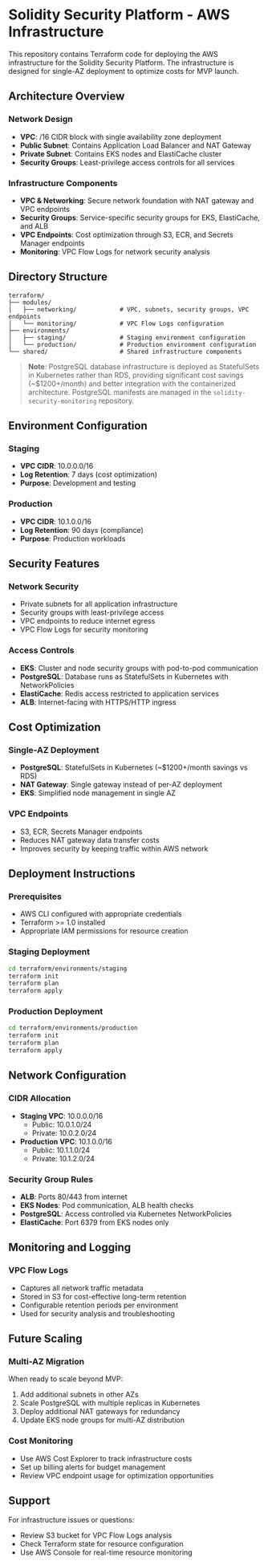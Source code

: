 # Solidity Security Platform - AWS Infrastructure

This repository contains Terraform code for deploying the AWS infrastructure for the Solidity Security Platform. The infrastructure is designed for single-AZ deployment to optimize costs for MVP launch.

## Architecture Overview

### Network Design
- **VPC**: /16 CIDR block with single availability zone deployment
- **Public Subnet**: Contains Application Load Balancer and NAT Gateway
- **Private Subnet**: Contains EKS nodes and ElastiCache cluster
- **Security Groups**: Least-privilege access controls for all services

### Infrastructure Components
- **VPC & Networking**: Secure network foundation with NAT gateway and VPC endpoints
- **Security Groups**: Service-specific security groups for EKS, ElastiCache, and ALB
- **VPC Endpoints**: Cost optimization through S3, ECR, and Secrets Manager endpoints
- **Monitoring**: VPC Flow Logs for network security analysis

## Directory Structure

```
terraform/
├── modules/
│   ├── networking/            # VPC, subnets, security groups, VPC endpoints
│   └── monitoring/            # VPC Flow Logs configuration
├── environments/
│   ├── staging/               # Staging environment configuration
│   └── production/            # Production environment configuration
└── shared/                    # Shared infrastructure components
```

> **Note**: PostgreSQL database infrastructure is deployed as StatefulSets in Kubernetes rather than RDS, providing significant cost savings (~$1200+/month) and better integration with the containerized architecture. PostgreSQL manifests are managed in the `solidity-security-monitoring` repository.

## Environment Configuration

### Staging
- **VPC CIDR**: 10.0.0.0/16
- **Log Retention**: 7 days (cost optimization)
- **Purpose**: Development and testing

### Production
- **VPC CIDR**: 10.1.0.0/16
- **Log Retention**: 90 days (compliance)
- **Purpose**: Production workloads

## Security Features

### Network Security
- Private subnets for all application infrastructure
- Security groups with least-privilege access
- VPC endpoints to reduce internet egress
- VPC Flow Logs for security monitoring

### Access Controls
- **EKS**: Cluster and node security groups with pod-to-pod communication
- **PostgreSQL**: Database runs as StatefulSets in Kubernetes with NetworkPolicies
- **ElastiCache**: Redis access restricted to application services
- **ALB**: Internet-facing with HTTPS/HTTP ingress

## Cost Optimization

### Single-AZ Deployment
- **PostgreSQL**: StatefulSets in Kubernetes (~$1200+/month savings vs RDS)
- **NAT Gateway**: Single gateway instead of per-AZ deployment
- **EKS**: Simplified node management in single AZ

### VPC Endpoints
- S3, ECR, Secrets Manager endpoints
- Reduces NAT gateway data transfer costs
- Improves security by keeping traffic within AWS network

## Deployment Instructions

### Prerequisites
- AWS CLI configured with appropriate credentials
- Terraform >= 1.0 installed
- Appropriate IAM permissions for resource creation

### Staging Deployment
```bash
cd terraform/environments/staging
terraform init
terraform plan
terraform apply
```

### Production Deployment
```bash
cd terraform/environments/production
terraform init
terraform plan
terraform apply
```

## Network Configuration

### CIDR Allocation
- **Staging VPC**: 10.0.0.0/16
  - Public: 10.0.1.0/24
  - Private: 10.0.2.0/24
- **Production VPC**: 10.1.0.0/16
  - Public: 10.1.1.0/24
  - Private: 10.1.2.0/24

### Security Group Rules
- **ALB**: Ports 80/443 from internet
- **EKS Nodes**: Pod communication, ALB health checks
- **PostgreSQL**: Access controlled via Kubernetes NetworkPolicies
- **ElastiCache**: Port 6379 from EKS nodes only

## Monitoring and Logging

### VPC Flow Logs
- Captures all network traffic metadata
- Stored in S3 for cost-effective long-term retention
- Configurable retention periods per environment
- Used for security analysis and troubleshooting

## Future Scaling

### Multi-AZ Migration
When ready to scale beyond MVP:
1. Add additional subnets in other AZs
2. Scale PostgreSQL with multiple replicas in Kubernetes
3. Deploy additional NAT gateways for redundancy
4. Update EKS node groups for multi-AZ distribution

### Cost Monitoring
- Use AWS Cost Explorer to track infrastructure costs
- Set up billing alerts for budget management
- Review VPC endpoint usage for optimization opportunities

## Support

For infrastructure issues or questions:
- Review S3 bucket for VPC Flow Logs analysis
- Check Terraform state for resource configuration
- Use AWS Console for real-time resource monitoring